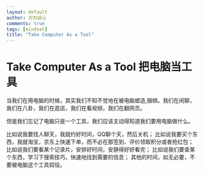 ```yaml
---
layout: default
author: 对刘谈心
comments: true
tags: [mindset]
title: "Take Computer As a Tool"
---
```


# Take Computer As a Tool 把电脑当工具

当我们在用电脑的时候，其实我们不知不觉地在被电脑塑造,捆绑。我们在闲聊，我们在八卦，我们在逛店，我们在看视频，我们在翻网页。

但是我们忘记了电脑只是一个工具，我们应该主动得知道我们要用电脑做什么。

比如说我要找人聊天，我就约好时间，QQ聊个天，然后关机；
比如说我要买个东西，我就淘宝，京东上快速下单，而不必在那签到、评价领取积分或者抢红包；
比如说我们要看某个记录片，安排好时间，安静得好好看完；
比如说我们要查某个东西，学习下搜索技巧，快速地找到需要的信息；
其他的时间，如无必要，不要被电脑这个工具奴役。​
